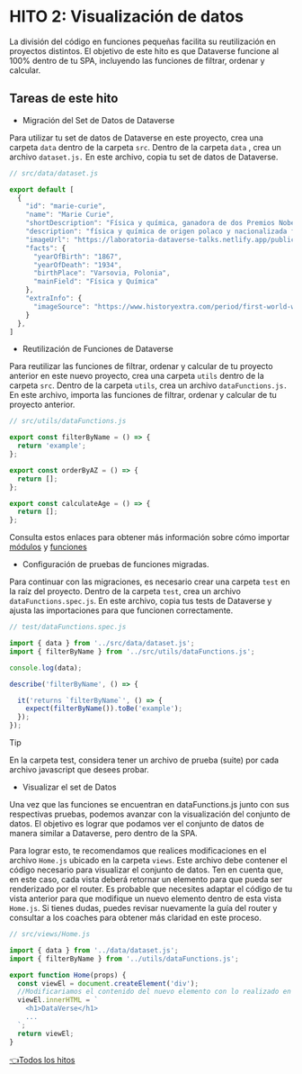 # **HITO 2:** Visualización de datos

La división del código en funciones pequeñas facilita su
reutilización en proyectos distintos.
El objetivo de este hito es que Dataverse
funcione al 100% dentro de tu SPA,
incluyendo las funciones de filtrar,
ordenar y calcular.

## Tareas de este hito

* Migración del Set de Datos de Dataverse

Para utilizar tu set de datos de Dataverse
en este proyecto, crea una carpeta ```data```
dentro de la carpeta ```src```. Dentro de la
carpeta ```data``` , crea un archivo ```dataset.js.```
En este archivo, copia tu set de datos de Dataverse.

``` js
// src/data/dataset.js

export default [
  {
    "id": "marie-curie",
    "name": "Marie Curie",
    "shortDescription": "Física y química, ganadora de dos Premios Nobel.",
    "description": "física y química de origen polaco y nacionalizada francesa, es una de las figuras más icónicas en la historia de la ciencia. Ganadora de dos premios Nobel (Física en 1903 y Química en 1911), Curie realizó investigaciones fundamentales sobre la radiactividad y el descubrimiento de los elementos radio y polonio. Su dedicación y valentía en la investigación científica, a pesar de los desafíos de la discriminación de género y los riesgos de la radiación, la convierten en un modelo a seguir para científicas de todo el mundo.",
    "imageUrl": "https://laboratoria-dataverse-talks.netlify.app/public/marie-curie.jpg",
    "facts": {
      "yearOfBirth": "1867",
      "yearOfDeath": "1934",
      "birthPlace": "Varsovia, Polonia",
      "mainField": "Física y Química"
    },
    "extraInfo": {
      "imageSource": "https://www.historyextra.com/period/first-world-war/life-of-the-week-marie-curie/"
    }
  },
]
```

* Reutilización de Funciones de Dataverse

Para reutilizar las funciones de filtrar,
ordenar y calcular de tu proyecto anterior
en este nuevo proyecto, crea una carpeta ```utils```
dentro de la carpeta ```src```. Dentro de la carpeta
```utils```, crea un archivo ```dataFunctions.js.``` En
este archivo, importa las funciones de filtrar,
ordenar y calcular de tu proyecto anterior.

```js
// src/utils/dataFunctions.js

export const filterByName = () => {
  return 'example';
};

export const orderByAZ = () => {
  return [];
};

export const calculateAge = () => {
  return [];
};
```

Consulta estos enlaces para obtener más información sobre cómo importar
[módulos](https://developer.mozilla.org/es/docs/Web/JavaScript/Guide/Modules)
y [funciones](https://developer.mozilla.org/es/docs/Web/JavaScript/Reference/Functions)

* Configuración de pruebas de funciones migradas.

Para continuar con las migraciones, es necesario crear una
carpeta ```test``` en la
raíz del proyecto. Dentro de la carpeta ```test```, crea un archivo
```dataFunctions.spec.js```. En este archivo, copia tus tests de Dataverse
y ajusta las importaciones para que funcionen correctamente.

``` js
// test/dataFunctions.spec.js

import { data } from '../src/data/dataset.js';
import { filterByName } from '../src/utils/dataFunctions.js';

console.log(data);

describe('filterByName', () => {

  it('returns `filterByName`', () => {
    expect(filterByName()).toBe('example');
  });
});
```

<!-- Este es un tip de Github Pages, https://github.com/orgs/community/discussions/16925 -->
> [!TIP]
> En la carpeta test, considera tener un archivo de prueba (suite) por cada archivo
javascript que desees probar.

* Visualizar el set de Datos

Una vez que las funciones se encuentran en dataFunctions.js
junto con sus respectivas pruebas,
podemos avanzar con la visualización del conjunto de datos.
El objetivo es lograr que podamos ver
el conjunto de datos de manera similar a Dataverse, pero dentro de la SPA.

Para lograr esto, te recomendamos que realices modificaciones en el archivo ```Home.js```
ubicado en la carpeta ```views```. Este archivo debe
contener el código necesario para
visualizar el conjunto de datos. Ten en cuenta que,
en este caso, cada vista deberá retornar
un elemento para que pueda ser renderizado por el router.
Es probable que necesites adaptar el
código de tu vista anterior para que modifique un nuevo elemento
dentro de esta vista ```Home.js```.
Si tienes dudas, puedes revisar nuevamente la guía del router y consultar a
los coaches para obtener
más claridad en este proceso.

``` js
// src/views/Home.js

import { data } from '../data/dataset.js';
import { filterByName } from '../utils/dataFunctions.js';

export function Home(props) {
  const viewEl = document.createElement('div');
  //Modificariamos el contenido del nuevo elemento con lo realizado en Dataverse
  viewEl.innerHTML = `
    <h1>DataVerse</h1>
    ...
  `;
  return viewEl;
}
```

[👈Todos los hitos](../README.md#6-hitos)
